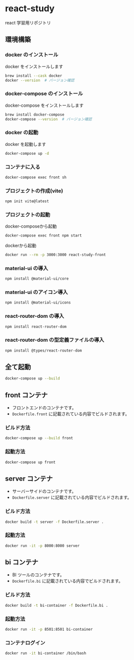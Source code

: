 # react-study

react 学習用リポジトリ

## 環境構築

### docker のインストール

docker をインストールします

```zsh
brew install --cask docker
docker --version  # バージョン確認
```

### docker-compose のインストール

docker-compose をインストールします

```zsh
brew install docker-compose
docker-compose --version  # バージョン確認
```

### docker の起動

docker を起動します

```zsh
docker-compose up -d
```

### コンテナに入る

```zsh
docker-compose exec front sh
```

### プロジェクトの作成(vite)

```zsh
npm init vite@latest
```

### プロジェクトの起動

<detail>
<summary>docker-composeから起動</summary>

```zsh
docker-compose exec front npm start
```

</detail>

<detail>
<summary>dockerから起動</summary>

```zsh
docker run --rm -p 3000:3000 react-study-front
```

### material-ui の導入

```zsh
npm install @material-ui/core
```

### material-ui のアイコン導入

```zsh
npm install @material-ui/icons
```

### react-router-dom の導入

```zsh
npm install react-router-dom
```

### react-router-dom の型定義ファイルの導入

```zsh
npm install @types/react-router-dom
```

## 全て起動

```zsh
docker-compose up --build
```

## front コンテナ

- フロントエンドのコンテナです。
- `Dockerfile.front` に記載されている内容でビルドされます。

### ビルド方法

```bash
docker-compose up --build front
```

### 起動方法

```bash
docker-compose up front
```

## server コンテナ

- サーバーサイドのコンテナです。
- `Dockerfile.server` に記載されている内容でビルドされます。

### ビルド方法

```bash
docker build -t server -f Dockerfile.server .
```

### 起動方法

```bash
docker run -it -p 8000:8000 server
```

## bi コンテナ

- BI ツールのコンテナです。
- `Dockerfile.bi` に記載されている内容でビルドされます。

### ビルド方法

```bash
docker build -t bi-container -f Dockerfile.bi .
```

### 起動方法

```bash
docker run -it -p 8501:8501 bi-container
```

### コンテナログイン

```bash
docker run -it bi-container /bin/bash
```
